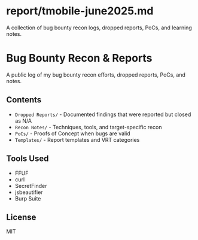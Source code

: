 # report/tmobile-june2025.md
A collection of bug bounty recon logs, dropped reports, PoCs, and learning notes.

# Bug Bounty Recon & Reports

A public log of my bug bounty recon efforts, dropped reports, PoCs, and notes.

## Contents
- `Dropped Reports/` - Documented findings that were reported but closed as N/A
- `Recon Notes/` - Techniques, tools, and target-specific recon
- `PoCs/` - Proofs of Concept when bugs are valid
- `Templates/` - Report templates and VRT categories

## Tools Used
- FFUF
- curl
- SecretFinder
- jsbeautifier
- Burp Suite

## License
MIT
